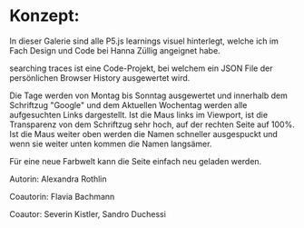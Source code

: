 # Konzept: 

In dieser Galerie sind alle P5.js learnings visuel hinterlegt, welche ich im Fach Design und Code bei Hanna Züllig angeignet habe.

searching traces ist eine Code-Projekt, bei welchem ein JSON File der persönlichen Browser History ausgewertet wird.

Die Tage werden von Montag bis Sonntag ausgewertet und innerhalb dem Schriftzug "Google" und dem Aktuellen Wochentag werden alle aufgesuchten Links dargestellt. Ist die Maus links im Viewport, ist die Transparenz von dem Schriftzug sehr hoch, auf der rechten Seite auf 100%.
Ist die Maus weiter oben werden die Namen schneller ausgespuckt und wenn sie weiter unten kommen die Namen langsämer.

Für eine neue Farbwelt kann die Seite einfach neu geladen werden.

Autorin: Alexandra Rothlin

Coautorin: Flavia Bachmann

Coautor: Severin Kistler, Sandro Duchessi
